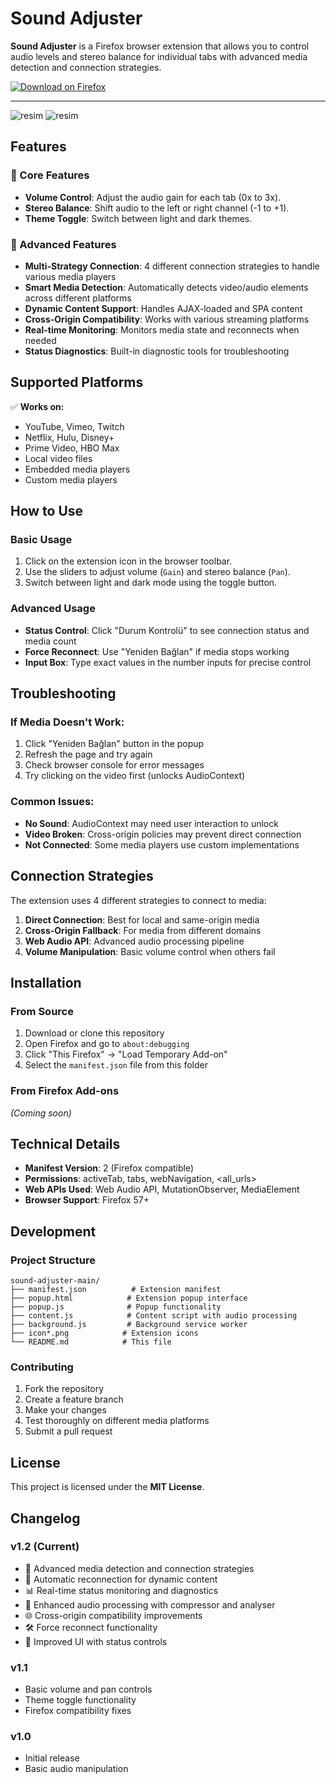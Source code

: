 # Sound Adjuster

**Sound Adjuster** is a Firefox browser extension that allows you to control audio levels and stereo balance for individual tabs with advanced media detection and connection strategies.

[![Download on Firefox](https://img.shields.io/badge/Firefox-Download-blue?style=for-the-badge&logo=firefox)](https://addons.mozilla.org/en-US/firefox/addon/sound-adjuster)

---
![resim](https://github.com/user-attachments/assets/9e5e6e30-8d77-40dd-bd5e-487ee4655e2d) ![resim](https://github.com/user-attachments/assets/f5d32b2e-ae3f-4caf-bd01-d78351e5cc06)


## Features

### 🎵 Core Features
- **Volume Control**: Adjust the audio gain for each tab (0x to 3x).
- **Stereo Balance**: Shift audio to the left or right channel (-1 to +1).
- **Theme Toggle**: Switch between light and dark themes.

### 🔧 Advanced Features
- **Multi-Strategy Connection**: 4 different connection strategies to handle various media players
- **Smart Media Detection**: Automatically detects video/audio elements across different platforms
- **Dynamic Content Support**: Handles AJAX-loaded and SPA content
- **Cross-Origin Compatibility**: Works with various streaming platforms
- **Real-time Monitoring**: Monitors media state and reconnects when needed
- **Status Diagnostics**: Built-in diagnostic tools for troubleshooting

## Supported Platforms

✅ **Works on:**
- YouTube, Vimeo, Twitch
- Netflix, Hulu, Disney+
- Prime Video, HBO Max
- Local video files
- Embedded media players
- Custom media players

## How to Use

### Basic Usage
1. Click on the extension icon in the browser toolbar.
2. Use the sliders to adjust volume (`Gain`) and stereo balance (`Pan`).
3. Switch between light and dark mode using the toggle button.

### Advanced Usage
- **Status Control**: Click "Durum Kontrolü" to see connection status and media count
- **Force Reconnect**: Use "Yeniden Bağlan" if media stops working
- **Input Box**: Type exact values in the number inputs for precise control

## Troubleshooting

### If Media Doesn't Work:
1. Click "Yeniden Bağlan" button in the popup
2. Refresh the page and try again
3. Check browser console for error messages
4. Try clicking on the video first (unlocks AudioContext)

### Common Issues:
- **No Sound**: AudioContext may need user interaction to unlock
- **Video Broken**: Cross-origin policies may prevent direct connection
- **Not Connected**: Some media players use custom implementations

## Connection Strategies

The extension uses 4 different strategies to connect to media:

1. **Direct Connection**: Best for local and same-origin media
2. **Cross-Origin Fallback**: For media from different domains
3. **Web Audio API**: Advanced audio processing pipeline
4. **Volume Manipulation**: Basic volume control when others fail

## Installation

### From Source
1. Download or clone this repository
2. Open Firefox and go to `about:debugging`
3. Click "This Firefox" → "Load Temporary Add-on"
4. Select the `manifest.json` file from this folder

### From Firefox Add-ons
*(Coming soon)*

## Technical Details

- **Manifest Version**: 2 (Firefox compatible)
- **Permissions**: activeTab, tabs, webNavigation, <all_urls>
- **Web APIs Used**: Web Audio API, MutationObserver, MediaElement
- **Browser Support**: Firefox 57+

## Development

### Project Structure
```
sound-adjuster-main/
├── manifest.json          # Extension manifest
├── popup.html            # Extension popup interface
├── popup.js              # Popup functionality
├── content.js            # Content script with audio processing
├── background.js         # Background service worker
├── icon*.png            # Extension icons
└── README.md            # This file
```

### Contributing
1. Fork the repository
2. Create a feature branch
3. Make your changes
4. Test thoroughly on different media platforms
5. Submit a pull request

## License
This project is licensed under the **MIT License**.

## Changelog

### v1.2 (Current)
- 🎯 Advanced media detection and connection strategies
- 🔄 Automatic reconnection for dynamic content
- 📊 Real-time status monitoring and diagnostics
- 🎵 Enhanced audio processing with compressor and analyser
- 🌐 Cross-origin compatibility improvements
- 🛠️ Force reconnect functionality
- 🎨 Improved UI with status controls

### v1.1
- Basic volume and pan controls
- Theme toggle functionality
- Firefox compatibility fixes

### v1.0
- Initial release
- Basic audio manipulation
